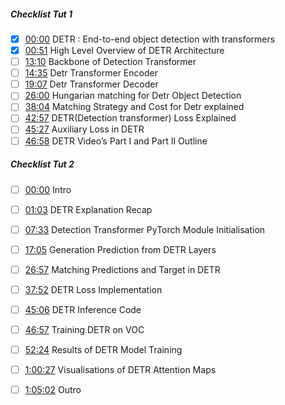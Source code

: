 ##### Checklist Tut 1

- [x] [00:00](https://www.youtube.com/watch?v=v900ZFKkWxA) DETR : End-to-end object detection with transformers
- [x]  [00:51](https://www.youtube.com/watch?v=v900ZFKkWxA\&t=51s) High Level Overview of DETR Architecture
- [ ]  [13:10](https://www.youtube.com/watch?v=v900ZFKkWxA\&t=790s) Backbone of Detection Transformer
- [ ]  [14:35](https://www.youtube.com/watch?v=v900ZFKkWxA\&t=875s) Detr Transformer Encoder
- [ ]  [19:07](https://www.youtube.com/watch?v=v900ZFKkWxA\&t=1147s) Detr Transformer Decoder
- [ ]  [26:00](https://www.youtube.com/watch?v=v900ZFKkWxA\&t=1560s) Hungarian matching for Detr Object Detection
- [ ]  [38:04](https://www.youtube.com/watch?v=v900ZFKkWxA\&t=2284s) Matching Strategy and Cost for Detr explained
- [ ]  [42:57](https://www.youtube.com/watch?v=v900ZFKkWxA\&t=2577s) DETR(Detection transformer) Loss Explained
- [ ]  [45:27](https://www.youtube.com/watch?v=v900ZFKkWxA\&t=2727s) Auxiliary Loss in DETR
- [ ]  [46:58](https://www.youtube.com/watch?v=v900ZFKkWxA\&t=2818s) DETR Video’s Part I and Part II Outline

##### Checklist Tut 2
- [ ] [00:00](https://www.youtube.com/watch?v=NG09OJQPWWQ) Intro
- [ ]  [01:03](https://www.youtube.com/watch?v=NG09OJQPWWQ\&t=63s) DETR Explanation Recap
- [ ]  [07:33](https://www.youtube.com/watch?v=NG09OJQPWWQ\&t=453s) Detection Transformer PyTorch Module Initialisation
- [ ]  [17:05](https://www.youtube.com/watch?v=NG09OJQPWWQ\&t=1025s) Generation Prediction from DETR Layers
- [ ]  [26:57](https://www.youtube.com/watch?v=NG09OJQPWWQ\&t=1617s) Matching Predictions and Target in DETR
- [ ]  [37:52](https://www.youtube.com/watch?v=NG09OJQPWWQ\&t=2272s) DETR Loss Implementation
- [ ]  [45:06](https://www.youtube.com/watch?v=NG09OJQPWWQ\&t=2706s) DETR Inference Code
- [ ]  [46:57](https://www.youtube.com/watch?v=NG09OJQPWWQ\&t=2817s) Training DETR on VOC
- [ ]  [52:24](https://www.youtube.com/watch?v=NG09OJQPWWQ\&t=3144s) Results of DETR Model Training
- [ ]  [1:00:27](https://www.youtube.com/watch?v=NG09OJQPWWQ\&t=3627s) Visualisations of DETR Attention Maps
- [ ]  [1:05:02](https://www.youtube.com/watch?v=NG09OJQPWWQ\&t=3902s) Outro



